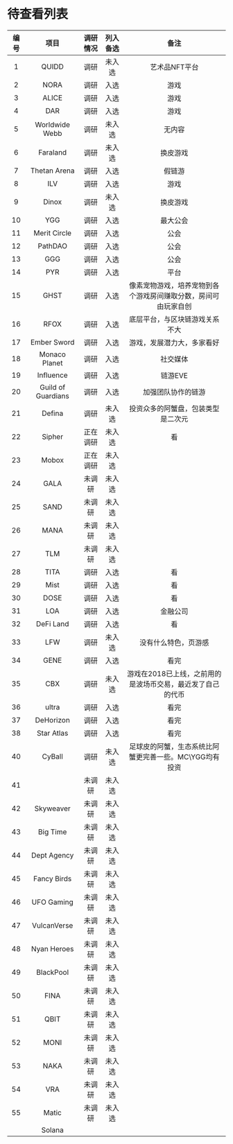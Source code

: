 # 待查看列表

| 编号 |        项目        | 调研情况 | 列入备选 |                             备注                             |
| :--: | :----------------: | :------: | :------: | :----------------------------------------------------------: |
|  1   |       QUIDD        |   调研   |  未入选  |                        艺术品NFT平台                         |
|  2   |        NORA        |   调研   |   入选   |                             游戏                             |
|  3   |       ALICE        |   调研   |   入选   |                             游戏                             |
|  4   |        DAR         |   调研   |   入选   |                             游戏                             |
|  5   |   Worldwide Webb   |   调研   |  未入选  |                            无内容                            |
|  6   |      Faraland      |   调研   |  未入选  |                           换皮游戏                           |
|  7   |    Thetan Arena    |   调研   |   入选   |                            假链游                            |
|  8   |        ILV         |   调研   |   入选   |                             游戏                             |
|  9   |       Dinox        |   调研   |  未入选  |                           换皮游戏                           |
|  10  |        YGG         |   调研   |   入选   |                           最大公会                           |
|  11  |    Merit Circle    |   调研   |   入选   |                             公会                             |
|  12  |      PathDAO       |   调研   |   入选   |                             公会                             |
|  13  |        GGG         |   调研   |   入选   |                             公会                             |
|  14  |        PYR         |   调研   |   入选   |                             平台                             |
|  15  |        GHST        |   调研   |   入选   | 像素宠物游戏，培养宠物到各个游戏房间赚取分数，房间可由玩家自创 |
|  16  |        RFOX        |   调研   |   入选   |                底层平台，与区块链游戏关系不大                |
|  17  |    Ember Sword     |   调研   |   入选   |                  游戏，发展潜力大，多家看好                  |
|  18  |   Monaco Planet    |   调研   |   入选   |                           社交媒体                           |
|  19  |     Influence      |   调研   |   入选   |                           链游EVE                            |
|  20  | Guild of Guardians |   调研   |   入选   |                      加强团队协作的链游                      |
|  21  |       Defina       |   调研   |  未入选  |              投资众多的阿蟹盘，包装类型是二次元              |
|  22  |       Sipher       | 正在调研 |  未入选  |                              看                              |
|  23  |       Mobox        | 正在调研 |  未入选  |                                                              |
|  24  |        GALA        |  未调研  |  未入选  |                                                              |
|  25  |        SAND        |  未调研  |  未入选  |                                                              |
|  26  |        MANA        |  未调研  |  未入选  |                                                              |
|  27  |        TLM         |  未调研  |  未入选  |                                                              |
|  28  |        TITA        |   调研   |   入选   |                              看                              |
|  29  |        Mist        |   调研   |   入选   |                              看                              |
|  30  |        DOSE        |   调研   |   入选   |                              看                              |
|  31  |        LOA         |   调研   |   入选   |                           金融公司                           |
|  32  |     DeFi Land      |   调研   |   入选   |                              看                              |
|  33  |        LFW         |   调研   |  未入选  |                     没有什么特色，页游感                     |
|  34  |        GENE        |   调研   |   入选   |                             看完                             |
|  35  |        CBX         |   调研   |  未入选  |  游戏在2018已上线，之前用的是波场币交易，最近发了自己的代币  |
|  36  |       ultra        |   调研   |   入选   |                             看完                             |
|  37  |     DeHorizon      |   调研   |   入选   |                             看完                             |
|  38  |     Star Atlas     |   调研   |   入选   |                             看完                             |
|  40  |       CyBall       |   调研   |  未入选  |    足球皮的阿蟹，生态系统比阿蟹更完善一些。MC\YGG均有投资    |
|  41  |                    |  未调研  |  未入选  |                                                              |
|  42  |     Skyweaver      |  未调研  |  未入选  |                                                              |
|  43  |      Big Time      |  未调研  |  未入选  |                                                              |
|  44  |    Dept Agency     |  未调研  |  未入选  |                                                              |
|  45  |    Fancy Birds     |  未调研  |  未入选  |                                                              |
|  46  |     UFO Gaming     |  未调研  |  未入选  |                                                              |
|  47  |    VulcanVerse     |  未调研  |  未入选  |                                                              |
|  48  |    Nyan Heroes     |  未调研  |  未入选  |                                                              |
|  49  |     BlackPool      |  未调研  |  未入选  |                                                              |
|  50  |        FINA        |  未调研  |  未入选  |                                                              |
|  51  |        QBIT        |  未调研  |  未入选  |                                                              |
|  52  |        MONI        |  未调研  |  未入选  |                                                              |
|  53  |        NAKA        |  未调研  |  未入选  |                                                              |
|  54  |        VRA         |  未调研  |  未入选  |                                                              |
|  55  |       Matic        |  未调研  |  未入选  |                                                              |
|      |       Solana       |          |          |                                                              |
